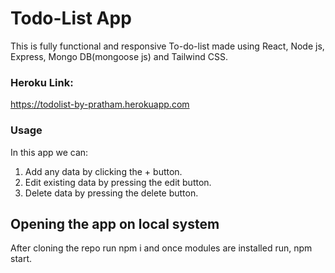 # Todo-List App
This is fully functional and responsive To-do-list made using React, Node js, Express, Mongo DB(mongoose js) and Tailwind CSS.
### Heroku Link: 
 https://todolist-by-pratham.herokuapp.com

### Usage
In this app we can:
1. Add any data by clicking the + button.
2. Edit existing data by pressing the edit button.
3. Delete data by pressing the delete button.

## Opening the app on local system
After cloning the repo run npm i and once modules are installed run, npm start.



